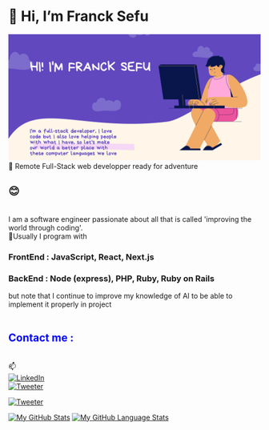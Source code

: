 <h1> 👋 Hi, I’m Franck Sefu</h1>
<img src='franck.png' alt='me'>
<br>👀 Remote Full-Stack web developper ready for adventure <h2>😊</h2>
<br>
I am a software engineer passionate about all that is called 'improving the world through coding'.<br>
💞️Usually I program with <br>
<h3>FrontEnd : JavaScript, React, Next.js</h3>
<h3>BackEnd : Node (express), PHP, Ruby, Ruby on Rails</h3>
but note that I continue to improve my knowledge of AI to be able to implement it properly in project
<br><br>
<h2 style='color:blue;'> Contact me :</h2>
<br>
📫
<br>
<a href="https://www.linkedin.com/in/franck-sefu-884705254/" target="_blank"><img src="https://img.shields.io/badge/LinkedIn-%230077B5.svg?&style=flat-square&logo=linkedin&logoColor=white" alt="LinkedIn"></a><br>
<a href="https://twitter.com/franck_sefu" target="_blank"><img src="https://img.shields.io/twitter/follow/franck_sefu?style=social" alt="Tweeter"></a><br>

<a href="https://github.com/francksefu" target="_blank"><img src="https://img.shields.io/github/followers/francksefu?label=franck_sefu&style=social" alt="Tweeter"></a><br>

[![My GitHub Stats](https://github-readme-stats.vercel.app/api/?username=francksefu&count_private=true&theme=tokyonight&showicons=true)]()
[![My GitHub Language Stats](https://github-readme-stats.vercel.app/api/top-langs/?username=francksefu&langs_count=5&theme=tokyonight)]()
